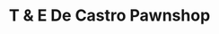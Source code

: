 ---
title: "T & E De Castro Pawnshop"
url: /san-pablo/t-and-e-de-castro-pawnshop/
shop: pawnbroker
---